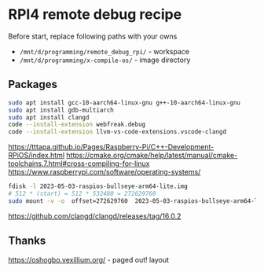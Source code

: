 # RPI4 remote debug recipe

Before start, replace following paths with your owns
* `/mnt/d/programming/remote_debug_rpi/` - workspace
* `/mnt/d/programming/x-compile-os/` - image directory

## Packages
```sh
sudo apt install gcc-10-aarch64-linux-gnu g++-10-aarch64-linux-gnu
sudo apt install gdb-multiarch
sudo apt install clangd
code --install-extension webfreak.debug 
code --install-extension llvm-vs-code-extensions.vscode-clangd
```


https://tttapa.github.io/Pages/Raspberry-Pi/C++-Development-RPiOS/index.html
https://cmake.org/cmake/help/latest/manual/cmake-toolchains.7.html#cross-compiling-for-linux
https://www.raspberrypi.com/software/operating-systems/

```sh
fdisk -l 2023-05-03-raspios-bullseye-arm64-lite.img
# 512 * (start) = 512 * 532480 = 272629760
sudo mount -v -o  offset=272629760  2023-05-03-raspios-bullseye-arm64-lite.img rpi4
```

https://github.com/clangd/clangd/releases/tag/16.0.2

## Thanks 

https://oshogbo.vexillium.org/ - paged out! layout